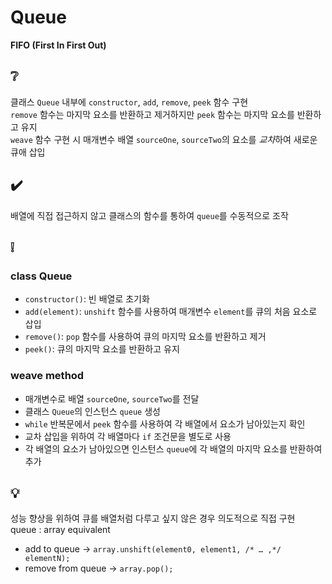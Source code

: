 # Queue
**FIFO (First In First Out)**

## ❔
클래스 `Queue` 내부에 `constructor`, `add`, `remove`, `peek` 함수 구현  
`remove` 함수는 마지막 요소를 반환하고 제거하지만 `peek` 함수는 마지막 요소를 반환하고 유지  
`weave` 함수 구현 시 매개변수 배열 `sourceOne`, `sourceTwo`의 요소를 *교차*하여 새로운 큐애 삽입

## ✔️
배열에 직접 접근하지 않고 클래스의 함수를 통하여 `queue`를 수동적으로 조작

## ❕
### class Queue
- `constructor()`: 빈 배열로 초기화
- `add(element)`: `unshift` 함수를 사용하여 매개변수 `element`를 큐의 처음 요소로 삽입
- `remove()`: `pop` 함수를 사용하여 큐의 마지막 요소를 반환하고 제거
- `peek()`: 큐의 마지막 요소를 반환하고 유지

### weave method
- 매개변수로 배열 `sourceOne`, `sourceTwo`를 전달
- 클래스 `Queue`의 인스턴스 `queue` 생성
- `while` 반복문에서 `peek` 함수를 사용하여 각 배열에서 요소가 남아있는지 확인
- 교차 삽입을 위하여 각 배열마다 `if` 조건문을 별도로 사용
- 각 배열의 요소가 남아있으면 인스턴스 `queue`에 각 배열의 마지막 요소를 반환하여 추가

## 💡
성능 향상을 위하여 큐를 배열처럼 다루고 싶지 않은 경우 의도적으로 직접 구현  
queue : array equivalent  
- add to queue -> `array.unshift(element0, element1, /* … ,*/ elementN);`
- remove from queue -> `array.pop();`

